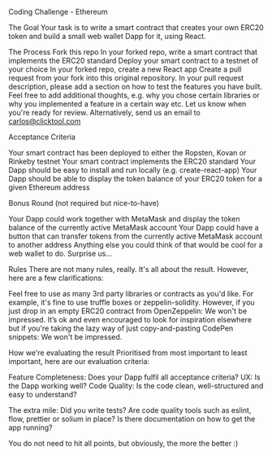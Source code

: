 Coding Challenge - Ethereum

The Goal
Your task is to write a smart contract that creates your own ERC20 token and build a small web wallet Dapp for it, using React.

The Process
Fork this repo
In your forked repo, write a smart contract that implements the ERC20 standard
Deploy your smart contract to a testnet of your choice
In your forked repo, create a new React app
Create a pull request from your fork into this original repository.
In your pull request description, please add a section on how to test the features you have built. Feel free to add additional thoughts, e.g. why you chose certain libraries or why you implemented a feature in a certain way etc.
Let us know when you're ready for review. Alternatively, send us an email to carlos@clicktool.com

Acceptance Criteria

Your smart contract has been deployed to either the Ropsten, Kovan or Rinkeby testnet
Your smart contract implements the ERC20 standard
Your Dapp should be easy to install and run locally (e.g. create-react-app)
Your Dapp should be able to display the token balance of your ERC20 token for a given Ethereum address

Bonus Round (not required but nice-to-have)

Your Dapp could work together with MetaMask and display the token balance of the currently active MetaMask account
Your Dapp could have a button that can transfer tokens from the currently active MetaMask account to another address
Anything else you could think of that would be cool for a web wallet to do. Surprise us…

Rules
There are not many rules, really. It's all about the result. However, here are a few clarifications:

Feel free to use as many 3rd party libraries or contracts as you'd like. For example, it's fine to use truffle boxes or zeppelin-solidity. However, if you just drop in an empty ERC20 contract from OpenZeppelin: We won't be impressed.
It’s ok and even encouraged to look for inspiration elsewhere but if you're taking the lazy way of just copy-and-pasting CodePen snippets: We won't be impressed.

How we're evaluating the result
Prioritised from most important to least important, here are our evaluation criteria:

Feature Completeness: Does your Dapp fulfil all acceptance criteria?
UX: Is the Dapp working well?
Code Quality: Is the code clean, well-structured and easy to understand?

The extra mile: Did you write tests? Are code quality tools such as eslint, flow, prettier or solium in place? Is there documentation on how to get the app running?

You do not need to hit all points, but obviously, the more the better :)

